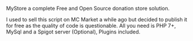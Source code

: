 MyStore a complete Free and Open Source donation store solution.

I used to sell this script on MC Market a while ago but decided to publish it for free as the quality of code is questionable.
All you need is PHP 7+, MySql and a Spigot server (Optional), Plugins included.
